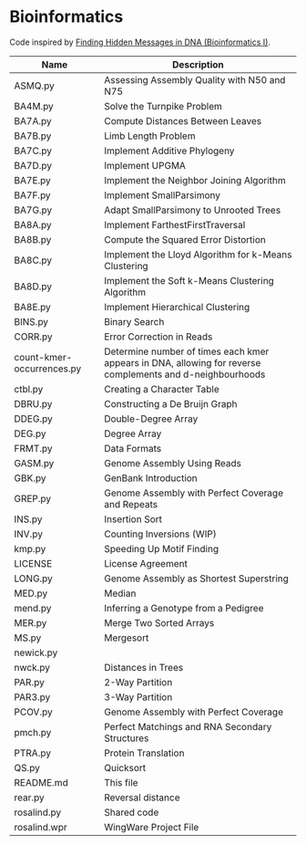 # Bioinformatics

Code inspired by [Finding Hidden Messages in DNA (Bioinformatics I)](https://class.coursera.org/hiddenmessages-003).

| Name | Description |
| -------------------------- | ------------------------------------------------| 
| ASMQ.py | 	Assessing Assembly Quality with N50 and N75 |
| BA4M.py |   Solve the Turnpike Problem  |
| BA7A.py | Compute Distances Between Leaves |
| BA7B.py | Limb Length Problem |
| BA7C.py | Implement Additive Phylogeny |
| BA7D.py |  Implement UPGMA |
| BA7E.py | Implement the Neighbor Joining Algorithm |
| BA7F.py | Implement SmallParsimony |
| BA7G.py | Adapt SmallParsimony to Unrooted Trees |
| BA8A.py | 	Implement FarthestFirstTraversal |
| BA8B.py | 	Compute the Squared Error Distortion |
| BA8C.py | Implement the Lloyd Algorithm for k-Means Clustering  |
| BA8D.py | 	Implement the Soft k-Means Clustering Algorithm |
| BA8E.py | Implement Hierarchical Clustering |
| BINS.py | 	 	Binary Search |
| CORR.py | 	Error Correction in Reads  | 
| count-kmer-occurrences.py | Determine number of times each kmer appears in DNA, allowing for reverse complements and d-neighbourhoods |
| ctbl.py | Creating a Character Table |
| DBRU.py | 	 	Constructing a De Bruijn Graph |
| DDEG.py | 	 	Double-Degree Array |
| DEG.py | 	 	Degree Array |
| FRMT.py | 	Data Formats|
| GASM.py | 	 	Genome Assembly Using Reads |
| GBK.py | 	GenBank Introduction |
| GREP.py | 	 Genome Assembly with Perfect Coverage and Repeats|
| INS.py | 	 	Insertion Sort |
| INV.py | 	Counting Inversions (WIP)|
| kmp.py | Speeding Up Motif Finding |
| LICENSE |	License Agreement|
| LONG.py | 	Genome Assembly as Shortest Superstring |
| MED.py | 	Median|
| mend.py | 	 Inferring a Genotype from a Pedigree |
| MER.py |  	Merge Two Sorted Arrays |
| MS.py | 	Mergesort|
| newick.py | 	 | Parser for files in Newick format |
| nwck.py | 	Distances in Trees |
| PAR.py | 	 	2-Way Partition |
| PAR3.py | 	 	3-Way Partition |
| PCOV.py | 	 Genome Assembly with Perfect Coverage |
| pmch.py| 	Perfect Matchings and RNA Secondary Structures |
| PTRA.py | 	 	Protein Translation |
| QS.py | 	Quicksort|
| README.md 	|This file|
| rear.py | Reversal distance |
| rosalind.py | 	Shared code|
| rosalind.wpr | 	WingWare Project File |
